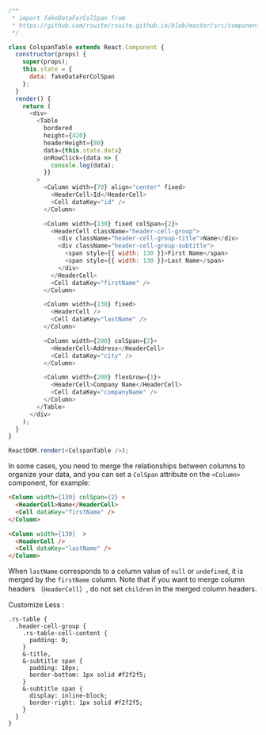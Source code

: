 <!--start-code-->

```js
/**
 * import fakeDataForColSpan from
 * https://github.com/rsuite/rsuite.github.io/blob/master/src/components/table/data/usersForColSpan.js
 */

class ColspanTable extends React.Component {
  constructor(props) {
    super(props);
    this.state = {
      data: fakeDataForColSpan
    };
  }
  render() {
    return (
      <div>
        <Table
          bordered
          height={420}
          headerHeight={80}
          data={this.state.data}
          onRowClick={data => {
            console.log(data);
          }}
        >
          <Column width={70} align="center" fixed>
            <HeaderCell>Id</HeaderCell>
            <Cell dataKey="id" />
          </Column>

          <Column width={130} fixed colSpan={2}>
            <HeaderCell className="header-cell-group">
              <div className="header-cell-group-title">Name</div>
              <div className="header-cell-group-subtitle">
                <span style={{ width: 130 }}>First Name</span>
                <span style={{ width: 130 }}>Last Name</span>
              </div>
            </HeaderCell>
            <Cell dataKey="firstName" />
          </Column>

          <Column width={130} fixed>
            <HeaderCell />
            <Cell dataKey="lastName" />
          </Column>

          <Column width={200} colSpan={2}>
            <HeaderCell>Address</HeaderCell>
            <Cell dataKey="city" />
          </Column>

          <Column width={200} flexGrow={1}>
            <HeaderCell>Company Name</HeaderCell>
            <Cell dataKey="companyName" />
          </Column>
        </Table>
      </div>
    );
  }
}

ReactDOM.render(<ColspanTable />);
```

<!--end-code-->

In some cases, you need to merge the relationships between columns to organize your data, and you can set a `ColSpan` attribute on the `<Column>` component, for example:

```html
<Column width={130} colSpan={2} >
  <HeaderCell>Name</HeaderCell>
  <Cell dataKey="firstName" />
</Column>

<Column width={130}  >
  <HeaderCell />
  <Cell dataKey="lastName" />
</Column>
```

When `lastName` corresponds to a column value of `null` or `undefined`, it is merged by the `firstName` column.
Note that if you want to merge column headers （`HeaderCell`）, do not set `children` in the merged column headers.

Customize Less :

```less
.rs-table {
  .header-cell-group {
    .rs-table-cell-content {
      padding: 0;
    }
    &-title,
    &-subtitle span {
      padding: 10px;
      border-bottom: 1px solid #f2f2f5;
    }
    &-subtitle span {
      display: inline-block;
      border-right: 1px solid #f2f2f5;
    }
  }
}
```
